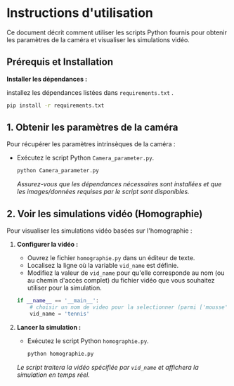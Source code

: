 # Instructions d'utilisation

Ce document décrit comment utiliser les scripts Python fournis pour obtenir les paramètres de la caméra et visualiser les simulations vidéo.

## Prérequis et Installation

**Installer les dépendances :**

installez les dépendances listées dans `requirements.txt` .

```bash
pip install -r requirements.txt
```

## 1. Obtenir les paramètres de la caméra

Pour récupérer les paramètres intrinsèques de la caméra :

*   Exécutez le script Python `Camera_parameter.py`.

    ```bash
    python Camera_parameter.py
    ```

    *Assurez-vous que les dépendances nécessaires sont installées et que les images/données requises par le script sont disponibles.*

## 2. Voir les simulations vidéo (Homographie)

Pour visualiser les simulations vidéo basées sur l'homographie :

1.  **Configurer la vidéo :**
    *   Ouvrez le fichier `homographie.py` dans un éditeur de texte.
    *   Localisez la ligne où la variable `vid_name` est définie.
    *   Modifiez la valeur de `vid_name` pour qu'elle corresponde au nom (ou au chemin d'accès complet) du fichier vidéo que vous souhaitez utiliser pour la simulation.

    ```python
    if __name__ == '__main__':
        # choisir un nom de video pour la selectionner (parmi ['mousse', 'rugby', 'tennis'])
        vid_name = 'tennis'
    ```

2.  **Lancer la simulation :**
    *   Exécutez le script Python `homographie.py`.

        ```bash
        python homographie.py
        ```

    *Le script traitera la vidéo spécifiée par `vid_name` et affichera la simulation en temps réel.*